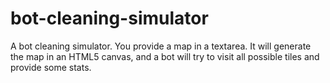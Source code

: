 # bot-cleaning-simulator
A bot cleaning simulator. You provide a map in a textarea. It will generate the map in an HTML5 canvas, and a bot will try to visit all possible tiles and provide some stats.
